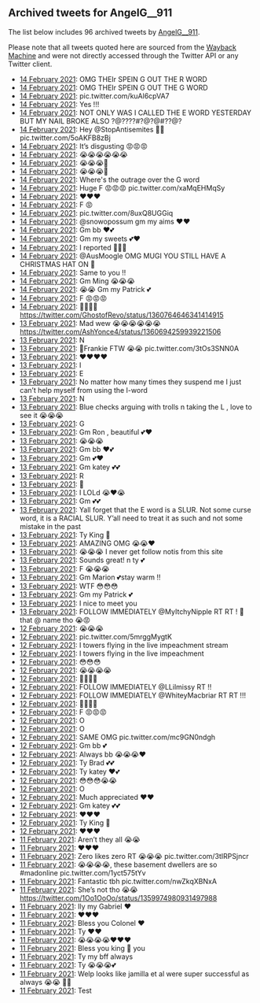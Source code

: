 ## Archived tweets for AngelG__911

The list below includes 96 archived tweets by
[AngelG__911](https://twitter.com/AngelG__911).

Please note that all tweets quoted here are sourced from the
[Wayback Machine](https://web.archive.org) and were not directly accessed through the Twitter API or
any Twitter client.

* [14 February 2021](https://web.archive.org/web/20210214190201/https://twitter.com/AngelG__911/status/1361027835704524803): OMG THEIr SPEIN G OUT THE R WORD <!--1361027835704524803-->
* [14 February 2021](https://web.archive.org/web/20210214185902/https://twitter.com/AngelG__911/status/1361027151143833601): OMG THEIr SPEIN G OUT THE G WORD <!--1361027151143833601-->
* [14 February 2021](https://web.archive.org/web/20210214185211/https://twitter.com/AngelG__911/status/1361025389561266180): pic.twitter.com/kuAl6cpVA7 <!--1361025389561266180-->
* [14 February 2021](https://web.archive.org/web/20210214185138/https://twitter.com/AngelG__911/status/1361025263967035395): Yes !!! <!--1361025263967035395-->
* [14 February 2021](https://web.archive.org/web/20210214184912/https://twitter.com/AngelG__911/status/1361024659895046147): NOT ONLY WAS I CALLED THE E WORD YESTERDAY BUT MY NAIL BROKE ALSO ?@????#?@?@#??@? <!--1361024659895046147-->
* [14 February 2021](https://web.archive.org/web/20210214182035/https://twitter.com/AngelG__911/status/1361017453229309959): Hey  @StopAntisemites  💯💯 pic.twitter.com/5oAKFB8zBj <!--1361017453229309959-->
* [14 February 2021](https://web.archive.org/web/20210214180321/https://twitter.com/AngelG__911/status/1361013086564581376): It’s disgusting 😡😡😡 <!--1361013086564581376-->
* [14 February 2021](https://web.archive.org/web/20210214173556/https://twitter.com/AngelG__911/status/1361006211768983553): 😭😭😭😭😭😭 <!--1361006211768983553-->
* [14 February 2021](https://web.archive.org/web/20210214173320/https://twitter.com/AngelG__911/status/1361005522300923908): 😭😭😭👑 <!--1361005522300923908-->
* [14 February 2021](https://web.archive.org/web/20210214171931/https://twitter.com/AngelG__911/status/1361002071378518019): 😭😭😭🤫 <!--1361002071378518019-->
* [14 February 2021](https://web.archive.org/web/20210214150748/https://twitter.com/AngelG__911/status/1360968837169086465): Where's the outrage over the G word <!--1360968837169086465-->
* [14 February 2021](https://web.archive.org/web/20210214185138/https://twitter.com/AngelG__911/status/1361025263967035395): Huge F 😡😡😡 pic.twitter.com/xaMqEHMqSy <!--1360964029007753224-->
* [14 February 2021](https://web.archive.org/web/20210214143518/https://twitter.com/AngelG__911/status/1360960743768743938): ❤️❤️❤️ <!--1360960743768743938-->
* [14 February 2021](https://web.archive.org/web/20210214141857/https://twitter.com/AngelG__911/status/1360956626187014145): F 😡 <!--1360956626187014145-->
* [14 February 2021](https://web.archive.org/web/20210214141630/https://twitter.com/AngelG__911/status/1360955991433568264): pic.twitter.com/8uxQ8UGGiq <!--1360955991433568264-->
* [14 February 2021](https://web.archive.org/web/20210214140304/https://twitter.com/AngelG__911/status/1360952561352794112): @snowopossum  gm my aims ❤️❤️ <!--1360952561352794112-->
* [14 February 2021](https://web.archive.org/web/20210214135321/https://twitter.com/AngelG__911/status/1360950166220603399): Gm bb ❤️💕 <!--1360950166220603399-->
* [14 February 2021](https://web.archive.org/web/20210214134721/https://twitter.com/AngelG__911/status/1360948640269934596): Gm my sweets 💕❤️ <!--1360948640269934596-->
* [14 February 2021](https://web.archive.org/web/20210214134359/https://twitter.com/AngelG__911/status/1360947822112219141): I reported 💯💯💯 <!--1360947822112219141-->
* [14 February 2021](https://web.archive.org/web/20210214134311/https://twitter.com/AngelG__911/status/1360947622127824900): @AusMoogle  OMG MUGI YOU STILL HAVE A CHRISTMAS HAT ON 🤫 <!--1360947622127824900-->
* [14 February 2021](https://web.archive.org/web/20210214133843/https://twitter.com/AngelG__911/status/1360946528932814852): Same to you !! <!--1360946528932814852-->
* [14 February 2021](https://web.archive.org/web/20210214133610/https://twitter.com/AngelG__911/status/1360945906351296513): Gm Ming 😭😭😭 <!--1360945906351296513-->
* [14 February 2021](https://web.archive.org/web/20210214132311/https://twitter.com/AngelG__911/status/1360942614644678661): 😭😭 Gm my Patrick 💕 <!--1360942614644678661-->
* [14 February 2021](https://web.archive.org/web/20210214131825/https://twitter.com/AngelG__911/status/1360941405036814337): F 😡😡😡 <!--1360941405036814337-->
* [14 February 2021](https://web.archive.org/web/20210214131631/https://twitter.com/AngelG__911/status/1360940923740372992): 👀👀👀👀 https://twitter.com/GhostofRevo/status/1360764646341414915 <!--1360940923740372992-->
* [13 February 2021](https://web.archive.org/web/20210213231913/https://twitter.com/AngelG__911/status/1360730240188899328): Mad wew 😭😭😭😭😭😭 https://twitter.com/AshYonce4/status/1360694259939221506 <!--1360730240188899328-->
* [13 February 2021](https://web.archive.org/web/20210213231253/https://twitter.com/AngelG__911/status/1360728625608331264): N <!--1360728625608331264-->
* [13 February 2021](https://web.archive.org/web/20210213202728/https://twitter.com/AngelG__911/status/1360687001448697858): 🤫Frankie FTW 😭😭 pic.twitter.com/3tOs3SNN0A <!--1360687001448697858-->
* [13 February 2021](https://web.archive.org/web/20210213202619/https://twitter.com/AngelG__911/status/1360686710527561729): ❤️❤️❤️❤️ <!--1360686710527561729-->
* [13 February 2021](https://web.archive.org/web/20210213183433/https://twitter.com/AngelG__911/status/1360658589313024002): I <!--1360658589313024002-->
* [13 February 2021](https://web.archive.org/web/20210213182833/https://twitter.com/AngelG__911/status/1360657092659605507): E <!--1360657092659605507-->
* [13 February 2021](https://web.archive.org/web/20210213180446/https://twitter.com/AngelG__911/status/1360651103906521089): No matter how many times they suspend me I just can’t help myself from using the I-word <!--1360651103906521089-->
* [13 February 2021](https://web.archive.org/web/20210213173446/https://twitter.com/AngelG__911/status/1360643503869603845): N <!--1360643503869603845-->
* [13 February 2021](https://web.archive.org/web/20210213172031/https://twitter.com/AngelG__911/status/1360639918192607239): Blue checks arguing with trolls n taking the L , love to see it 😭😭😭 <!--1360639918192607239-->
* [13 February 2021](https://web.archive.org/web/20210213160956/https://twitter.com/AngelG__911/status/1360619518888976389): G <!--1360619518888976389-->
* [13 February 2021](https://web.archive.org/web/20210213160033/https://twitter.com/AngelG__911/status/1360613426494603264): Gm Ron , beautiful 💕❤️ <!--1360613426494603264-->
* [13 February 2021](https://web.archive.org/web/20210213161511/https://twitter.com/AngelG__911/status/1360611484821291013): 😭😭😭 <!--1360611484821291013-->
* [13 February 2021](https://web.archive.org/web/20210213153831/https://twitter.com/AngelG__911/status/1360609603629760515): Gm bb ❤️💕 <!--1360609603629760515-->
* [13 February 2021](https://web.archive.org/web/20210213155348/https://twitter.com/AngelG__911/status/1360604815324282880): Gm 💕❤️ <!--1360604815324282880-->
* [13 February 2021](https://web.archive.org/web/20210213153013/https://twitter.com/AngelG__911/status/1360604211621343236): Gm katey 💕💕 <!--1360604211621343236-->
* [13 February 2021](https://web.archive.org/web/20210213145051/https://twitter.com/AngelG__911/status/1360600733876379649): R <!--1360600733876379649-->
* [13 February 2021](https://web.archive.org/web/20210213143758/https://twitter.com/AngelG__911/status/1360597472775708679): 🤫 <!--1360597472775708679-->
* [13 February 2021](https://web.archive.org/web/20210213143525/https://twitter.com/AngelG__911/status/1360597308241563650): I LOLd 😭❤️😭 <!--1360597308241563650-->
* [13 February 2021](https://web.archive.org/web/20210213143502/https://twitter.com/AngelG__911/status/1360597144395202561): Gm 💕💕 <!--1360597144395202561-->
* [13 February 2021](https://web.archive.org/web/20210213142704/https://twitter.com/AngelG__911/status/1360594979010265088): Yall forget that the E word is a SLUR. Not some curse word, it is a RACIAL SLUR. Y’all need to treat it as such and not some mistake in the past <!--1360594979010265088-->
* [13 February 2021](https://web.archive.org/web/20210213142946/https://twitter.com/AngelG__911/status/1360592725381427200): Ty King 👑 <!--1360592725381427200-->
* [13 February 2021](https://web.archive.org/web/20210213141400/https://twitter.com/AngelG__911/status/1360592482422190088): AMAZING OMG 😭😭❤️ <!--1360592482422190088-->
* [13 February 2021](https://web.archive.org/web/20210213140959/https://twitter.com/AngelG__911/status/1360591686548733961): 😭😭😭 I never get follow notis from this site <!--1360591686548733961-->
* [13 February 2021](https://web.archive.org/web/20210213140745/https://twitter.com/AngelG__911/status/1360591434559205377): Sounds great! n ty 💕 <!--1360591434559205377-->
* [13 February 2021](https://web.archive.org/web/20210213140728/https://twitter.com/AngelG__911/status/1360591262861176839): F 😭😭😭 <!--1360591262861176839-->
* [13 February 2021](https://web.archive.org/web/20210213140424/https://twitter.com/AngelG__911/status/1360590537330470914): Gm Marion 💕stay warm !! <!--1360590537330470914-->
* [13 February 2021](https://web.archive.org/web/20210213140233/https://twitter.com/AngelG__911/status/1360590072026976262): WTF 😳😳😳 <!--1360590072026976262-->
* [13 February 2021](https://web.archive.org/web/20210213135910/https://twitter.com/AngelG__911/status/1360589291051704324): Gm my Patrick 💕 <!--1360589291051704324-->
* [13 February 2021](https://web.archive.org/web/20210213000630/https://twitter.com/AngelG__911/status/1360379761139269634): I nice to meet you <!--1360379761139269634-->
* [13 February 2021](https://web.archive.org/web/20210213000443/https://twitter.com/AngelG__911/status/1360379312336232449): FOLLOW IMMEDIATELY  @MyItchyNipple   RT RT ! 🤫 that @ name tho 😭😡 <!--1360379312336232449-->
* [12 February 2021](https://web.archive.org/web/20210212233632/https://twitter.com/AngelG__911/status/1360372187111321601): 😭😭😭 <!--1360372187111321601-->
* [12 February 2021](https://web.archive.org/web/20210212230500/https://twitter.com/AngelG__911/status/1360364247918776320): pic.twitter.com/5mrggMygtK <!--1360364247918776320-->
* [12 February 2021](https://web.archive.org/web/20210212230026/https://twitter.com/AngelG__911/status/1360363110767484930): I towers flying in the live impeachment stream <!--1360363110767484930-->
* [12 February 2021](https://web.archive.org/web/20210212225857/https://twitter.com/AngelG__911/status/1360362731891789825): I  towers flying in the live impeachment <!--1360362731891789825-->
* [12 February 2021](https://web.archive.org/web/20210212225439/https://twitter.com/AngelG__911/status/1360361686067257344): 😳😳😳 <!--1360361686067257344-->
* [12 February 2021](https://web.archive.org/web/20210212225230/https://twitter.com/AngelG__911/status/1360361109635620866): 😭😭😭😭 <!--1360361109635620866-->
* [12 February 2021](https://web.archive.org/web/20210212222510/https://twitter.com/AngelG__911/status/1360354233174876166): 👀👀👀👀 <!--1360354233174876166-->
* [12 February 2021](https://web.archive.org/web/20210212220747/https://twitter.com/AngelG__911/status/1360349845580640256): FOLLOW IMMEDIATELY  @LLilmissy  RT !! <!--1360349845580640256-->
* [12 February 2021](https://web.archive.org/web/20210212220637/https://twitter.com/AngelG__911/status/1360349539979436040): FOLLOW IMMEDIATELY  @WhiteyMacbriar  RT RT !!! <!--1360349539979436040-->
* [12 February 2021](https://web.archive.org/web/20210212215352/https://twitter.com/AngelG__911/status/1360346373611286528): 👀👀😭😭 <!--1360346373611286528-->
* [12 February 2021](https://web.archive.org/web/20210212205253/https://twitter.com/AngelG__911/status/1360331040787750915): F 😡😡😡 <!--1360331040787750915-->
* [12 February 2021](https://web.archive.org/web/20210212202722/https://twitter.com/AngelG__911/status/1360324570130055173): O <!--1360324570130055173-->
* [12 February 2021](https://web.archive.org/web/20210212202153/https://twitter.com/AngelG__911/status/1360323217819336704): O <!--1360323217819336704-->
* [12 February 2021](https://web.archive.org/web/20210212155710/https://twitter.com/AngelG__911/status/1360256520550838279): SAME OMG pic.twitter.com/mc9GN0ndgh <!--1360256520550838279-->
* [12 February 2021](https://web.archive.org/web/20210212155419/https://twitter.com/AngelG__911/status/1360255878637760515): Gm bb 💕 <!--1360255878637760515-->
* [12 February 2021](https://web.archive.org/web/20210212155058/https://twitter.com/AngelG__911/status/1360255022244769794): Always bb 😭😭😭❤️ <!--1360255022244769794-->
* [12 February 2021](https://web.archive.org/web/20210212154826/https://twitter.com/AngelG__911/status/1360254381220917248): Ty Brad 💕💕 <!--1360254381220917248-->
* [12 February 2021](https://web.archive.org/web/20210212154803/https://twitter.com/AngelG__911/status/1360254291156566016): Ty katey ❤️💕 <!--1360254291156566016-->
* [12 February 2021](https://web.archive.org/web/20210212154013/https://twitter.com/AngelG__911/status/1360252166070538243): 😳😳😳😭😭 <!--1360252166070538243-->
* [12 February 2021](https://web.archive.org/web/20210212144336/https://twitter.com/AngelG__911/status/1360237945299550214): O <!--1360237945299550214-->
* [12 February 2021](https://web.archive.org/web/20210212134009/https://twitter.com/AngelG__911/status/1360221969283710977): Much appreciated ❤️❤️ <!--1360221969283710977-->
* [12 February 2021](https://web.archive.org/web/20210212132046/https://twitter.com/AngelG__911/status/1360217186992816135): Gm katey 💕💕 <!--1360217186992816135-->
* [12 February 2021](https://web.archive.org/web/20210212125351/https://twitter.com/AngelG__911/status/1360210340148035584): ❤️❤️❤️ <!--1360210340148035584-->
* [12 February 2021](https://web.archive.org/web/20210212125459/https://twitter.com/AngelG__911/status/1360210279792078850): Ty King 👑 <!--1360210279792078850-->
* [12 February 2021](https://web.archive.org/web/20210212125332/https://twitter.com/AngelG__911/status/1360210205590622210): ❤️❤️❤️ <!--1360210205590622210-->
* [11 February 2021](https://web.archive.org/web/20210211230403/https://twitter.com/AngelG__911/status/1360001630914150408): Aren’t they all 😭😭 <!--1360001630914150408-->
* [11 February 2021](https://web.archive.org/web/20210211230330/https://twitter.com/AngelG__911/status/1360001460776353792): ❤️❤️❤️ <!--1360001460776353792-->
* [11 February 2021](https://web.archive.org/web/20210211230218/https://twitter.com/AngelG__911/status/1360001207767621632): Zero likes zero RT 😭😭😭 pic.twitter.com/3tIRPSjncr <!--1360001207767621632-->
* [11 February 2021](https://web.archive.org/web/20210211215455/https://twitter.com/AngelG__911/status/1359984249093390339): 😭😭😭😭, these basement dwellers are so  #madonline  pic.twitter.com/1yct575tYv <!--1359984249093390339-->
* [11 February 2021](https://web.archive.org/web/20210211213952/https://twitter.com/AngelG__911/status/1359980433337970695): Fantastic tbh pic.twitter.com/nwZkqXBNxA <!--1359980433337970695-->
* [11 February 2021](https://web.archive.org/web/20210211212006/https://twitter.com/AngelG__911/status/1359975486504452099): She’s not tho 😭😭 https://twitter.com/1Oo1OoOo/status/1359974980931497988 <!--1359975486504452099-->
* [11 February 2021](https://web.archive.org/web/20210211211942/https://twitter.com/AngelG__911/status/1359974098630246401): Ily my Gabriel ❤️ <!--1359974098630246401-->
* [11 February 2021](https://web.archive.org/web/20210211211416/https://twitter.com/AngelG__911/status/1359973968850149385): ❤️❤️❤️ <!--1359973968850149385-->
* [11 February 2021](https://web.archive.org/web/20210211211353/https://twitter.com/AngelG__911/status/1359973898071203842): Bless you Colonel ❤️ <!--1359973898071203842-->
* [11 February 2021](https://web.archive.org/web/20210211201929/https://twitter.com/AngelG__911/status/1359960244307316738): Ty ❤️❤️ <!--1359960244307316738-->
* [11 February 2021](https://web.archive.org/web/20210211201342/https://twitter.com/AngelG__911/status/1359958761675366409): 😭😭😭😭❤️❤️❤️ <!--1359958761675366409-->
* [11 February 2021](https://web.archive.org/web/20210211201131/https://twitter.com/AngelG__911/status/1359958197860257793): Bless you king 👑 you <!--1359958197860257793-->
* [11 February 2021](https://web.archive.org/web/20210211201105/https://twitter.com/AngelG__911/status/1359958073855639557): Ty my bff always <!--1359958073855639557-->
* [11 February 2021](https://web.archive.org/web/20210211193035/https://twitter.com/AngelG__911/status/1359947856673722370): Ty 😭😭😭💕 <!--1359947856673722370-->
* [11 February 2021](https://web.archive.org/web/20210211192635/https://twitter.com/AngelG__911/status/1359946861528907778): Welp looks like jamilla et al were super successful as always 😭😭 💯💯 <!--1359946861528907778-->
* [11 February 2021](https://web.archive.org/web/20210211181653/https://twitter.com/AngelG__911/status/1359929389132226570): Test <!--1359929389132226570-->
